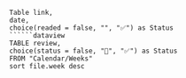 ```dataview
Table link,
date,
choice(readed = false, "", "✅") as Status
``````dataview
TABLE review,
choice(status = false, "🔄", "✅") as Status
FROM "Calendar/Weeks"
sort file.week desc
```
